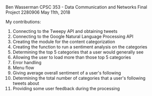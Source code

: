 Ben Wasserman
CPSC 353 - Data Communication and Networks
Final Project
2280906
May 11th, 2018


My contributions:

1. Connecting to the Tweepy API and obtaining tweets
2. Connecting to the Google Natural Language Processing API
3. Creating the module for the content categorization
4. Creating the function to run a sentiment analysis on the categories
5. Determining the top 5 categories that a user would generally see
6. Allowing the user to load more than those top 5 categories
7. Error handling
8. Menu flow
9. Giving average overall sentiment of a user's following
10. Determining the total number of categories that a user's following tweets about
11. Providing some user feedback during the processing

